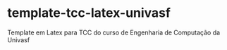# template-tcc-latex-univasf
Template em Latex para TCC do curso de Engenharia de Computação da Univasf
